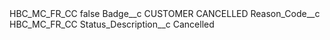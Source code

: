 <?xml version="1.0" encoding="UTF-8"?>
<CustomMetadata xmlns="http://soap.sforce.com/2006/04/metadata" xmlns:xsi="http://www.w3.org/2001/XMLSchema-instance" xmlns:xsd="http://www.w3.org/2001/XMLSchema">
    <label>HBC_MC_FR_CC</label>
    <protected>false</protected>
    <values>
        <field>Badge__c</field>
        <value xsi:type="xsd:string">CUSTOMER CANCELLED</value>
    </values>
    <values>
        <field>Reason_Code__c</field>
        <value xsi:type="xsd:string">HBC_MC_FR_CC</value>
    </values>
    <values>
        <field>Status_Description__c</field>
        <value xsi:type="xsd:string">Cancelled</value>
    </values>
</CustomMetadata>
